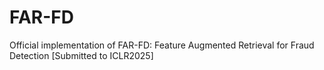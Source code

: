 # FAR-FD
Official implementation of FAR-FD: Feature Augmented Retrieval for Fraud Detection [Submitted to ICLR2025]
